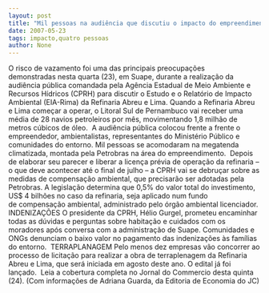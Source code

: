 ```yaml
---
layout: post
title: "Mil pessoas na audiência que discutiu o impacto do empreendimento em Suape"
date: 2007-05-23
tags: impacto,quatro pessoas
author: None
---
```

O risco de vazamento foi uma das principais preocupa&ccedil;&otilde;es demonstradas&nbsp;nesta quarta (23), em Suape, durante a realiza&ccedil;&atilde;o da audi&ecirc;ncia p&uacute;blica&nbsp;comandada pela Ag&ecirc;ncia Estadual de Meio Ambiente e Recursos H&iacute;dricos&nbsp;(CPRH) para discutir o Estudo e o Relat&oacute;rio de Impacto Ambiental&nbsp;(EIA-Rima) da Refinaria Abreu e Lima. 
Quando a Refinaria Abreu e Lima come&ccedil;ar a operar, o Litoral Sul de&nbsp;Pernambuco vai receber uma m&eacute;dia de 28 navios petroleiros por m&ecirc;s,&nbsp;movimentando 1,8 milh&atilde;o de metros c&uacute;bicos de &oacute;leo.&nbsp;
A audi&ecirc;ncia p&uacute;blica colocou frente a frente o empreendedor,&nbsp;ambientalistas, representantes do Minist&eacute;rio P&uacute;blico e comunidades do&nbsp;entorno. Mil pessoas se acomodaram na megatenda climatizada, montada pela&nbsp;Petrobras na &aacute;rea do empreendimento.&nbsp;
Depois de elaborar seu parecer e liberar a licen&ccedil;a pr&eacute;via de opera&ccedil;&atilde;o da&nbsp;refinaria &ndash; o que deve acontecer at&eacute; o final de julho &ndash; a CPRH vai se&nbsp;debru&ccedil;ar sobre as medidas de compensa&ccedil;&atilde;o ambiental, que&nbsp;precisar&atilde;o ser adotadas pela Petrobras. 
A legisla&ccedil;&atilde;o determina que 0,5% do valor total do investimento, US$ 4 bilh&otilde;es no&nbsp;caso da refinaria, seja aplicado num fundo de&nbsp;compensa&ccedil;&atilde;o ambiental, administrado pelo &oacute;rg&atilde;o ambiental licenciador.
INDENIZA&Ccedil;&Otilde;ES
O presidente da CPRH, H&eacute;lio Gurgel, prometeu encaminhar todas as&nbsp;d&uacute;vidas&nbsp;e perguntas sobre habita&ccedil;&atilde;o e cuidados com os moradores ap&oacute;s conversa com&nbsp;a administra&ccedil;&atilde;o de Suape.&nbsp;Comunidades e ONGs denunciam o baixo valor no pagamento das indeniza&ccedil;&otilde;es &agrave;s fam&iacute;lias do entorno.&nbsp;
TERRAPLANAGEM
Pelo menos dez empresas v&atilde;o concorrer ao processo de licita&ccedil;&atilde;o para&nbsp;realizar a obra de terraplenagem da Refinaria Abreu e Lima, que ser&aacute;&nbsp;iniciada em agosto deste ano. O edital j&aacute; foi lan&ccedil;ado.&nbsp;
Leia a cobertura completa no Jornal do Commercio desta quinta (24).
(Com informa&ccedil;&otilde;es de Adriana Guarda, da Editoria de Economia do JC) 